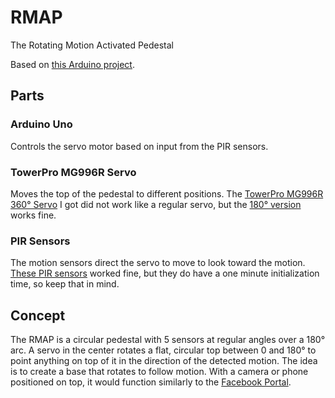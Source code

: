 # RMAP

The Rotating Motion Activated Pedestal

Based on [this Arduino project](https://create.arduino.cc/projecthub/lindsi8784/motion-following-motorized-camera-base-61afeb).

## Parts

### Arduino Uno

Controls the servo motor based on input from the PIR sensors.

<!-- [![Arduino Uno Rev 3](https://cdn.shopify.com/s/files/1/0506/1689/3647/products/A000066_03.front_970c6014-61ab-4226-a20f-14cc6d8d682c_1000x750.jpg?v=1629816078)](https://store.arduino.cc/products/arduino-uno-rev3/) -->

### TowerPro MG996R Servo

Moves the top of the pedestal to different positions. The [TowerPro MG996R 360° Servo](https://www.amazon.com/Tower-MG996R-Rotation-Robotic-Servo/dp/B081XC2BM4) I got did not work like a regular servo, but the [180° version](https://www.amazon.com/4-Pack-MG996R-Torque-Digital-Helicopter/dp/B07MFK266B) works fine.

### PIR Sensors

The motion sensors direct the servo to move to look toward the motion. [These PIR sensors](https://www.amazon.com/HC-SR501-Sensor-Infrared-Arduino-Raspberry/dp/B07KBWVJMP) worked fine, but they do have a one minute initialization time, so keep that in mind.

## Concept

The RMAP is a circular pedestal with 5 sensors at regular angles over a 180° arc. A servo in the center rotates a flat, circular top between 0 and 180° to point anything on top of it in the direction of the detected motion. The idea is to create a base that rotates to follow motion. With a camera or phone positioned on top, it would function similarly to the [Facebook Portal](https://www.amazon.com/Portal-Facebook-Hands-Free-Calling-Built/dp/B07HFWG8S4).

